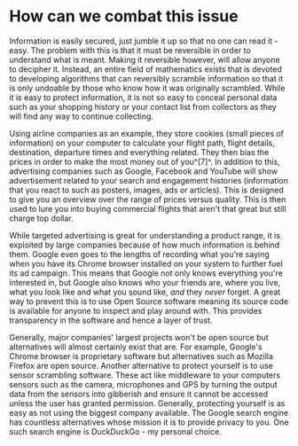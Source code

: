# How can we combat this issue

Information is easily secured, just jumble it up so that no one can read it - easy. The problem with this is that it must be reversible in order to understand what is meant. Making it reversible however, will allow anyone to decipher it. Instead, an entire field of mathematics exists that is devoted to developing algorithms that can reversibly scramble information so that it is only undoable by those who know how it was originally scrambled. While it is easy to protect information, it is not so easy to conceal personal data such as your shopping history or your contact list from collectors as they will find any way to continue collecting.

Using airline companies as an example, they store cookies (small pieces of information) on your computer to calculate your flight path, flight details, destination, departure times and everything related. They then bias the prices in order to make the most money out of you^[7]^. In addition to this, advertising companies such as Google, Facebook and YouTube will show advertisement related to your search and engagement histories (information that you react to such as posters, images, ads or articles). This is designed to give you an overview over the range of prices versus quality. This is then used to lure you into buying commercial flights that aren't that great but still charge top dollar.

While targeted advertising is great for understanding a product range, it is exploited by large companies because of how much information is behind them. Google even goes to the lengths of recording what you're saying when you have its Chrome browser installed on your system to further fuel its ad campaign. This means that Google not only knows everything you're interested in, but Google also knows who your friends are, where you live, what you look like and what you sound like, *and* they *never* forget. A great way to prevent this is to use Open Source software meaning its source code is available for anyone to inspect and play around with. This provides transparency in the software and hence a layer of trust.

Generally, major companies' largest projects won't be open source but alternatives will almost certainly exist that are. For example, Google's Chrome browser is proprietary software but alternatives such as Mozilla Firefox are open source. Another alternative to protect yourself is to use sensor scrambling software. These act like middleware to your computers sensors such as the camera, microphones and GPS by turning the output data from the sensors into gibberish and ensure it cannot be accessed unless the user has granted permission. Generally, protecting yourself is as easy as not using the biggest company available. The Google search engine has countless alternatives whose mission it is to provide privacy to you. One such search engine is DuckDuckGo - my personal choice.
